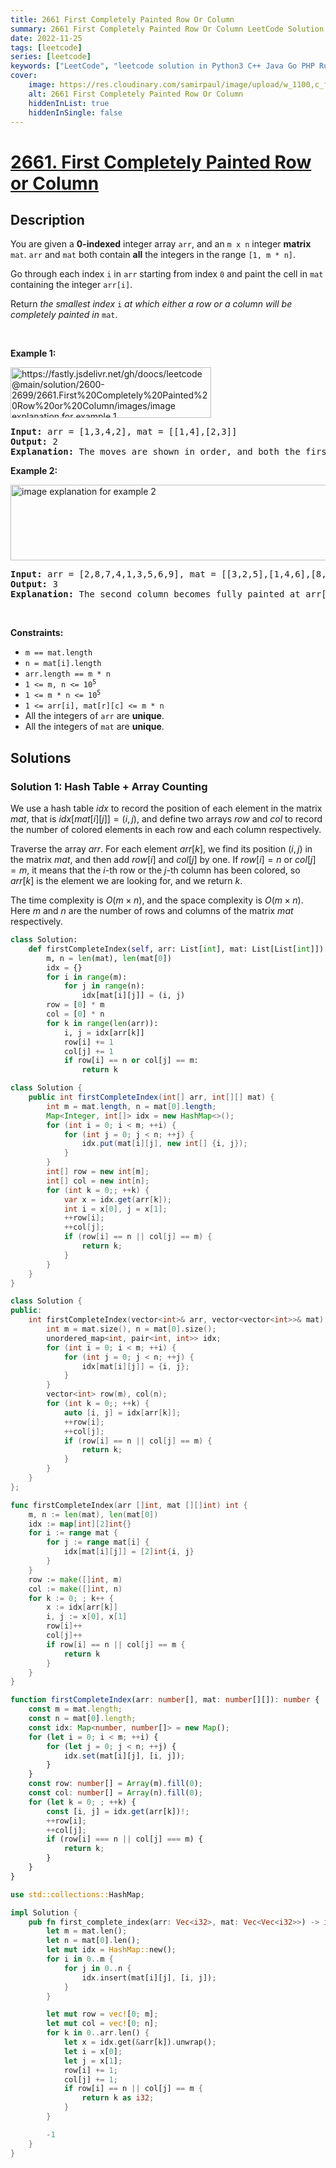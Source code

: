 ```yaml
---
title: 2661 First Completely Painted Row Or Column
summary: 2661 First Completely Painted Row Or Column LeetCode Solution Explained
date: 2022-11-25
tags: [leetcode]
series: [leetcode]
keywords: ["LeetCode", "leetcode solution in Python3 C++ Java Go PHP Ruby Swift TypeScript Rust C# JavaScript C", "2661 First Completely Painted Row Or Column LeetCode Solution Explained in all languages"]
cover:
    image: https://res.cloudinary.com/samirpaul/image/upload/w_1100,c_fit,co_rgb:FFFFFF,l_text:Arial_75_bold:2661 First Completely Painted Row Or Column - Solution Explained/problem-solving.webp
    alt: 2661 First Completely Painted Row Or Column
    hiddenInList: true
    hiddenInSingle: false
---
```



# [2661. First Completely Painted Row or Column](https://leetcode.com/problems/first-completely-painted-row-or-column)


## Description

<p>You are given a <strong>0-indexed</strong> integer array <code>arr</code>, and an <code>m x n</code> integer <strong>matrix</strong> <code>mat</code>. <code>arr</code> and <code>mat</code> both contain <strong>all</strong> the integers in the range <code>[1, m * n]</code>.</p>

<p>Go through each index <code>i</code> in <code>arr</code> starting from index <code>0</code> and paint the cell in <code>mat</code> containing the integer <code>arr[i]</code>.</p>

<p>Return <em>the smallest index</em> <code>i</code> <em>at which either a row or a column will be completely painted in</em> <code>mat</code>.</p>

<p>&nbsp;</p>
<p><strong class="example">Example 1:</strong></p>
<img alt="" src="https://fastly.jsdelivr.net/gh/doocs/leetcode@main/solution/2600-2699/2661.First%20Completely%20Painted%20Row%20or%20Column/images/image explanation for example 1" /><img alt="https://fastly.jsdelivr.net/gh/doocs/leetcode@main/solution/2600-2699/2661.First%20Completely%20Painted%20Row%20or%20Column/images/image explanation for example 1" src="https://fastly.jsdelivr.net/gh/doocs/leetcode@main/solution/2600-2699/2661.First%20Completely%20Painted%20Row%20or%20Column/images/grid1.jpg" style="width: 321px; height: 81px;" />
<pre>
<strong>Input:</strong> arr = [1,3,4,2], mat = [[1,4],[2,3]]
<strong>Output:</strong> 2
<strong>Explanation:</strong> The moves are shown in order, and both the first row and second column of the matrix become fully painted at arr[2].
</pre>

<p><strong class="example">Example 2:</strong></p>
<img alt="image explanation for example 2" src="https://fastly.jsdelivr.net/gh/doocs/leetcode@main/solution/2600-2699/2661.First%20Completely%20Painted%20Row%20or%20Column/images/grid2.jpg" style="width: 601px; height: 121px;" />
<pre>
<strong>Input:</strong> arr = [2,8,7,4,1,3,5,6,9], mat = [[3,2,5],[1,4,6],[8,7,9]]
<strong>Output:</strong> 3
<strong>Explanation:</strong> The second column becomes fully painted at arr[3].
</pre>

<p>&nbsp;</p>
<p><strong>Constraints:</strong></p>

<ul>
	<li><code>m == mat.length</code></li>
	<li><code>n = mat[i].length</code></li>
	<li><code>arr.length == m * n</code></li>
	<li><code>1 &lt;= m, n &lt;= 10<sup>5</sup></code></li>
	<li><code>1 &lt;= m * n &lt;= 10<sup>5</sup></code></li>
	<li><code>1 &lt;= arr[i], mat[r][c] &lt;= m * n</code></li>
	<li>All the integers of <code>arr</code> are <strong>unique</strong>.</li>
	<li>All the integers of <code>mat</code> are <strong>unique</strong>.</li>
</ul>

## Solutions

### Solution 1: Hash Table + Array Counting

We use a hash table $idx$ to record the position of each element in the matrix $mat$, that is $idx[mat[i][j]] = (i, j)$, and define two arrays $row$ and $col$ to record the number of colored elements in each row and each column respectively.

Traverse the array $arr$. For each element $arr[k]$, we find its position $(i, j)$ in the matrix $mat$, and then add $row[i]$ and $col[j]$ by one. If $row[i] = n$ or $col[j] = m$, it means that the $i$-th row or the $j$-th column has been colored, so $arr[k]$ is the element we are looking for, and we return $k$.

The time complexity is $O(m \times n)$, and the space complexity is $O(m \times n)$. Here $m$ and $n$ are the number of rows and columns of the matrix $mat$ respectively.

<!-- tabs:start -->

```python
class Solution:
    def firstCompleteIndex(self, arr: List[int], mat: List[List[int]]) -> int:
        m, n = len(mat), len(mat[0])
        idx = {}
        for i in range(m):
            for j in range(n):
                idx[mat[i][j]] = (i, j)
        row = [0] * m
        col = [0] * n
        for k in range(len(arr)):
            i, j = idx[arr[k]]
            row[i] += 1
            col[j] += 1
            if row[i] == n or col[j] == m:
                return k
```

```java
class Solution {
    public int firstCompleteIndex(int[] arr, int[][] mat) {
        int m = mat.length, n = mat[0].length;
        Map<Integer, int[]> idx = new HashMap<>();
        for (int i = 0; i < m; ++i) {
            for (int j = 0; j < n; ++j) {
                idx.put(mat[i][j], new int[] {i, j});
            }
        }
        int[] row = new int[m];
        int[] col = new int[n];
        for (int k = 0;; ++k) {
            var x = idx.get(arr[k]);
            int i = x[0], j = x[1];
            ++row[i];
            ++col[j];
            if (row[i] == n || col[j] == m) {
                return k;
            }
        }
    }
}
```

```cpp
class Solution {
public:
    int firstCompleteIndex(vector<int>& arr, vector<vector<int>>& mat) {
        int m = mat.size(), n = mat[0].size();
        unordered_map<int, pair<int, int>> idx;
        for (int i = 0; i < m; ++i) {
            for (int j = 0; j < n; ++j) {
                idx[mat[i][j]] = {i, j};
            }
        }
        vector<int> row(m), col(n);
        for (int k = 0;; ++k) {
            auto [i, j] = idx[arr[k]];
            ++row[i];
            ++col[j];
            if (row[i] == n || col[j] == m) {
                return k;
            }
        }
    }
};
```

```go
func firstCompleteIndex(arr []int, mat [][]int) int {
	m, n := len(mat), len(mat[0])
	idx := map[int][2]int{}
	for i := range mat {
		for j := range mat[i] {
			idx[mat[i][j]] = [2]int{i, j}
		}
	}
	row := make([]int, m)
	col := make([]int, n)
	for k := 0; ; k++ {
		x := idx[arr[k]]
		i, j := x[0], x[1]
		row[i]++
		col[j]++
		if row[i] == n || col[j] == m {
			return k
		}
	}
}
```

```ts
function firstCompleteIndex(arr: number[], mat: number[][]): number {
    const m = mat.length;
    const n = mat[0].length;
    const idx: Map<number, number[]> = new Map();
    for (let i = 0; i < m; ++i) {
        for (let j = 0; j < n; ++j) {
            idx.set(mat[i][j], [i, j]);
        }
    }
    const row: number[] = Array(m).fill(0);
    const col: number[] = Array(n).fill(0);
    for (let k = 0; ; ++k) {
        const [i, j] = idx.get(arr[k])!;
        ++row[i];
        ++col[j];
        if (row[i] === n || col[j] === m) {
            return k;
        }
    }
}
```

```rust
use std::collections::HashMap;

impl Solution {
    pub fn first_complete_index(arr: Vec<i32>, mat: Vec<Vec<i32>>) -> i32 {
        let m = mat.len();
        let n = mat[0].len();
        let mut idx = HashMap::new();
        for i in 0..m {
            for j in 0..n {
                idx.insert(mat[i][j], [i, j]);
            }
        }

        let mut row = vec![0; m];
        let mut col = vec![0; n];
        for k in 0..arr.len() {
            let x = idx.get(&arr[k]).unwrap();
            let i = x[0];
            let j = x[1];
            row[i] += 1;
            col[j] += 1;
            if row[i] == n || col[j] == m {
                return k as i32;
            }
        }

        -1
    }
}
```

<!-- tabs:end -->

<!-- end -->
